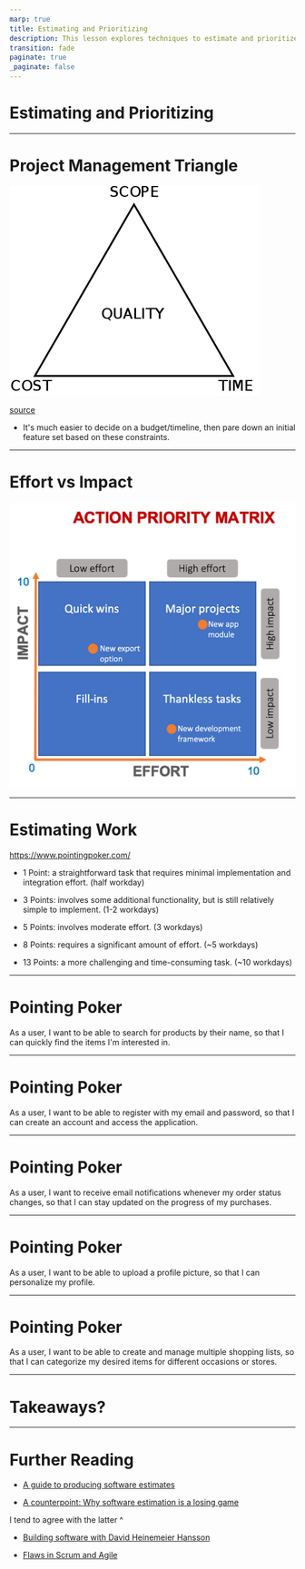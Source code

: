 ```yaml
---
marp: true
title: Estimating and Prioritizing
description: This lesson explores techniques to estimate and prioritize work.
transition: fade
paginate: true
_paginate: false
---
```


# Estimating and Prioritizing


---
# Project Management Triangle

![](./assets/project-triangle.png)

[source](https://en.wikipedia.org/wiki/Project_management_triangle)

- It's much easier to decide on a budget/timeline, then pare down an initial feature set based on these constraints.

---

# Effort vs Impact

![](./assets/action-priority-matrix.webp)

---

# Estimating Work
https://www.pointingpoker.com/

- 1 Point: a straightforward task that requires minimal implementation and integration effort. (half workday)

- 3 Points: involves some additional functionality, but is still relatively simple to implement. (1-2 workdays)

- 5 Points: involves moderate effort. (3 workdays)

- 8 Points: requires a significant amount of effort. (~5 workdays)

- 13 Points: a more challenging and time-consuming task. (~10 workdays)

---

# Pointing Poker

As a user, I want to be able to search for products by their name, so that I can quickly find the items I'm interested in.

---

# Pointing Poker

As a user, I want to be able to register with my email and password, so that I can create an account and access the application.

---
# Pointing Poker

As a user, I want to receive email notifications whenever my order status changes, so that I can stay updated on the progress of my purchases.

---
# Pointing Poker

As a user, I want to be able to upload a profile picture, so that I can personalize my profile.

---
# Pointing Poker

As a user, I want to be able to create and manage multiple shopping lists, so that I can categorize my desired items for different occasions or stores.


---

# Takeaways?


---

# Further Reading

- [A guide to producing software estimates](https://www.atlassian.com/agile/estimation)

- [A counterpoint: Why software estimation is a losing game](https://rclayton.silvrback.com/software-estimation-is-a-losing-game)

I tend to agree with the latter ^

- [Building software with David Heinemeier Hansson](https://medium.com/computers-are-hard/computers-are-hard-building-software-with-david-heinemeier-hansson-c9025cdf225e)

- [Flaws in Scrum and Agile](https://pandastrike.com/posts/20150304-agile/)
